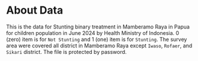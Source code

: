# About Data

This is the data for Stunting binary treatment in Mamberamo Raya in Papua for children population in June 2024 by Health Ministry of Indonesia. 0 (zero) item is for `Not Stunting` and 1 (one) item is for `Stunting`. The survey area were covered all district in Mamberamo Raya except `Iwaso`, `Rofaer`, and `Sikari` district. The file is protected by password.